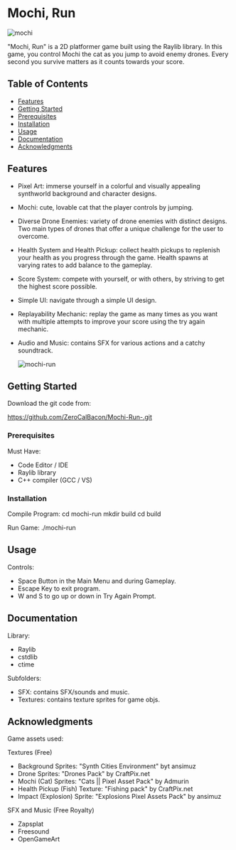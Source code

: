 # Mochi, Run

![mochi](https://github.com/user-attachments/assets/192ba409-ba0b-4528-b308-245530447d6c)

"Mochi, Run" is a 2D platformer game built using the Raylib library.
In this game, you control Mochi the cat as you jump to avoid enemy drones.
Every second you survive matters as it counts towards your score.

## Table of Contents
- [Features](#features)
- [Getting Started](#getting-started)
- [Prerequisites](#prerequisites)
- [Installation](#installation)
- [Usage](#usage)
- [Documentation](#documentation)
- [Acknowledgments](#acknowledgments)

## Features

- Pixel Art: immerse yourself in a colorful and visually appealing synthworld background and character designs.

- Mochi: cute, lovable cat that the player controls by jumping.

- Diverse Drone Enemies: variety of drone enemies with distinct designs. Two main types of drones that offer a unique challenge for the user to overcome.

- Health System and Health Pickup: collect health pickups to replenish your health as you progress through the game. Health spawns at varying rates to add balance to the gameplay.

- Score System: compete with yourself, or with others, by striving to get the highest score possible.

- Simple UI: navigate through a simple UI design.

- Replayability Mechanic: replay the game as many times as you want with multiple attempts to improve your score using the try again mechanic.

- Audio and Music: contains SFX for various actions and a catchy soundtrack.

  ![mochi-run](https://github.com/user-attachments/assets/90f41f82-21f7-4b9e-86ca-702f11aca452)


## Getting Started

Download the git code from:

https://github.com/ZeroCalBacon/Mochi-Run-.git

### Prerequisites

Must Have:
- Code Editor / IDE
- Raylib library
- C++ compiler (GCC / VS)

### Installation

Compile Program:
cd mochi-run
mkdir build
cd build

Run Game:
./mochi-run

## Usage

Controls:
- Space Button in the Main Menu and during Gameplay.
- Escape Key to exit program.
- W and S to go up or down in Try Again Prompt.

## Documentation

Library: 
- Raylib 
- cstdlib
- ctime

Subfolders:
- SFX: contains SFX/sounds and music.
- Textures: contains texture sprites for game objs.

## Acknowledgments

Game assets used:

Textures (Free)
- Background Sprites: "Synth Cities Environment" byt ansimuz
- Drone Sprites: "Drones Pack" by CraftPix.net
- Mochi (Cat) Sprites: "Cats || Pixel Asset Pack" by Admurin
- Health Pickup (Fish) Texture: "Fishing pack" by CraftPix.net
- Impact (Explosion) Sprite: "Explosions Pixel Assets Pack" by ansimuz

SFX and Music (Free Royalty)
- Zapsplat
- Freesound
- OpenGameArt
